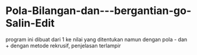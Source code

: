 # Pola-Bilangan-dan---bergantian-go-Salin-Edit
program ini dibuat dari 1 ke nilai yang ditentukan namun dengan pola - dan + dengan metode rekrusif, penjelasan terlampir
